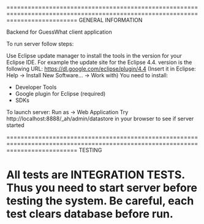 ================================================================================================================================
                                                            GENERAL INFORMATION

Backend for GuessWhat client application

To run server follow steps:

Use Eclipse update manager to install the tools in the version for your Eclipse IDE. For example the update site for the Eclipse 4.4. version is the following URL: https://dl.google.com/eclipse/plugin/4.4 (Insert it in Eclipse: Help -> Install New Software... -> Work with) You need to install:

- Developer Tools
- Google plugin for Eclipse (required)
- SDKs

To launch server: Run as -> Web Application Try http://localhost:8888/_ah/admin/datastore in your browser to see if server started

================================================================================================================================
                                                            TESTING

All tests are INTEGRATION TESTS. Thus you need to start server before testing the system. Be careful, each test clears database before run.
===============================================================================================================================
